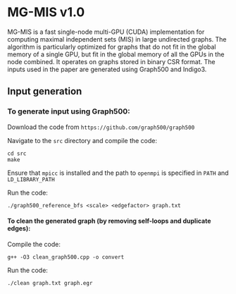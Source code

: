 # MG-MIS v1.0

MG-MIS is a fast single-node multi-GPU (CUDA) implementation for computing maximal independent sets (MIS) in large undirected graphs. The algorithm is particularly optimized for graphs that do not fit in the global memory of a single GPU, but fit in the global memory of all the GPUs in the node combined. It operates on graphs stored in binary CSR format. The inputs used in the paper are generated using Graph500 and Indigo3. 

## Input generation

### To generate input using Graph500:
  Download the code from `https://github.com/graph500/graph500`
  
  Navigate to the `src` directory and compile the code:
  
  ```
  cd src
  make
  ``` 
  
  Ensure that `mpicc` is installed and the path to `openmpi` is specified in `PATH` and `LD_LIBRARY_PATH`
  
  Run the code:
      
  ```
  ./graph500_reference_bfs <scale> <edgefactor> graph.txt
  ```
 
#### To clean the generated graph (by removing self-loops and duplicate edges):

Compile the code: 
```
g++ -O3 clean_graph500.cpp -o convert
```

Run the code: 
```
./clean graph.txt graph.egr
```
